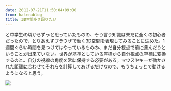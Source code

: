```yaml
---
date: 2012-07-21T11:50:04+09:00
from: hatenablog
title: 3D空間歩き回りたい
---
```


<p>と中学生の頃からずっと思っていたものの、そう言う知識は未だに全くの初心者だったので、とりあえずブラウザで動く3D空間を表現してみることに決めた。1週間ぐらい時間を見つけてはやっているものの、まだ自分視点で前に進んだりということが出来ていない。世界が基準としている座標から自分視点の座標に変換するのと、自分の視線の角度を常に保持する必要がある。マウスやキーが動かされた距離に合わせてそれらを計算してあげるだけなので、もうちょっとで動けるようになると思う。</p><p><img src="http://dl.dropbox.com/u/5978869/image/20120721_114410.png" /></p>

